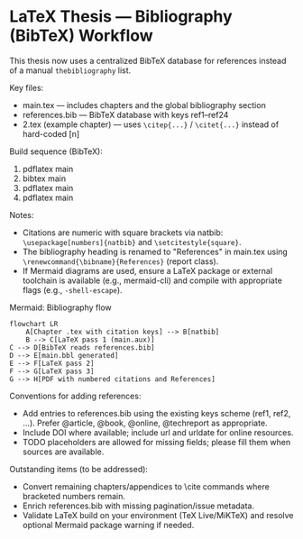 # LaTeX Thesis — Bibliography (BibTeX) Workflow

This thesis now uses a centralized BibTeX database for references instead of a manual `thebibliography` list.

Key files:

- main.tex — includes chapters and the global bibliography section
- references.bib — BibTeX database with keys ref1–ref24
- 2.tex (example chapter) — uses `\citep{...}` / `\citet{...}` instead of hard-coded [n]

Build sequence (BibTeX):

1) pdflatex main
2) bibtex main
3) pdflatex main
4) pdflatex main

Notes:

- Citations are numeric with square brackets via natbib: `\usepackage[numbers]{natbib}` and `\setcitestyle{square}`.
- The bibliography heading is renamed to "References" in main.tex using `\renewcommand{\bibname}{References}` (report
  class).
- If Mermaid diagrams are used, ensure a LaTeX package or external toolchain is available (e.g., mermaid-cli) and
  compile with appropriate flags (e.g., `-shell-escape`).

Mermaid: Bibliography flow

```mermaid
flowchart LR
    A[Chapter .tex with citation keys] --> B[natbib]
    B --> C[LaTeX pass 1 (main.aux)]
C --> D[BibTeX reads references.bib]
D --> E[main.bbl generated]
E --> F[LaTeX pass 2]
F --> G[LaTeX pass 3]
G --> H[PDF with numbered citations and References]
```

Conventions for adding references:

- Add entries to references.bib using the existing keys scheme (ref1, ref2, ...). Prefer @article, @book, @online,
  @techreport as appropriate.
- Include DOI where available; include url and urldate for online resources.
- TODO placeholders are allowed for missing fields; please fill them when sources are available.

Outstanding items (to be addressed):

- Convert remaining chapters/appendices to \cite commands where bracketed numbers remain.
- Enrich references.bib with missing pagination/issue metadata.
- Validate LaTeX build on your environment (TeX Live/MiKTeX) and resolve optional Mermaid package warning if needed.
